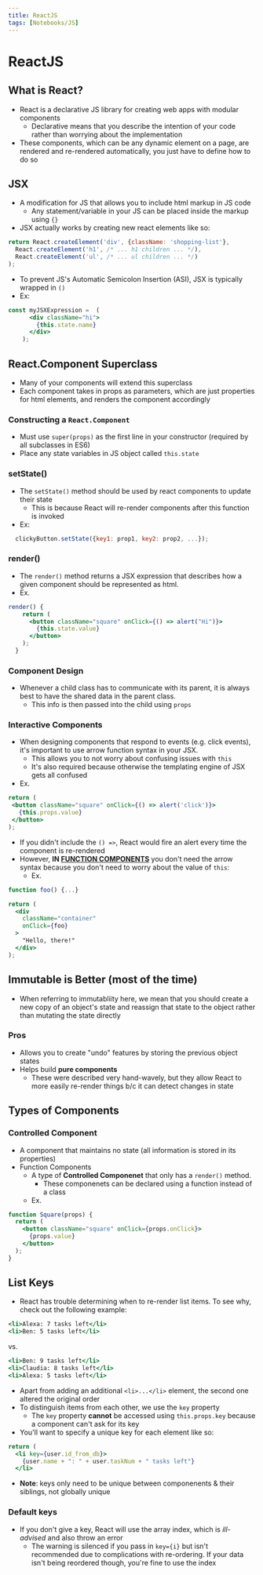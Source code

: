 ```yaml
---
title: ReactJS
tags: [Notebooks/JS]
---
```


# ReactJS

## What is React?
 - React is a declarative JS library for creating web apps with modular components
    - Declarative means that you describe the intention of your code rather than worrying about the implementation
 - These components, which can be any dynamic element on a page, are rendered and re-rendered automatically, you just have to define how to do so

## JSX
 - A modification for JS that allows you to include html markup in JS code
    - Any statement/variable in your JS can be placed inside the markup using `{}`
 - JSX actually works by creating new react elements like so:
```jsx
return React.createElement('div', {className: 'shopping-list'},
  React.createElement('h1', /* ... h1 children ... */),
  React.createElement('ul', /* ... ul children ... */)
);
```
 - To prevent JS's Automatic Semicolon Insertion (ASI), JSX is typically wrapped in `()`
 - Ex:
```jsx
const myJSXExpression =  (
      <div className="hi">
        {this.state.name}
      </div>
    );
```

## React.Component Superclass
 - Many of your components will extend this superclass
 - Each component takes in props as parameters, which are just properties for html elements, and renders the component accordingly
### Constructing a `React.Component`
 - Must use `super(props)` as the first line in your constructor (required by all subclasses in ES6)
 - Place any state variables in JS object called `this.state`
    
### setState()
 - The `setState()` method should be used by react components to update their state
    - This is because React will re-render components after this function is invoked
 - Ex: 
```jsx
  clickyButton.setState({key1: prop1, key2: prop2, ...});
```

### render()
 - The `render()` method returns a JSX expression that describes how a given component should be represented as html.
 - Ex.
```jsx
render() {
    return (
      <button className="square" onClick={() => alert("Hi")}>
        {this.state.value}
      </button>
    );
  }
```
### Component Design
 - Whenever a child class has to communicate with its parent, it is always best to have the shared data in the parent class.
    - This info is then passed into the child using `props`
    
### Interactive Components
 - When designing components that respond to events (e.g. click events), it's important to use arrow function syntax in your JSX.
   - This allows you to not worry about confusing issues with `this`
   - It's also required because otherwise the templating engine of JSX gets all confused
 - Ex.
```jsx
return (
 <button className="square" onClick={() => alert('click')}>
   {this.props.value}
 </button>
);
```
 - If you didn't include the `() =>`, React would fire an alert every time the component is re-rendered
 - However, **IN [FUNCTION COMPONENTS](#func-components)** you don't need the arrow syntax because you don't need to worry about the value of `this`:
   - Ex.
```jsx
function foo() {...}

return (
  <div
    className="container"
    onClick={foo}
  >
    "Hello, there!"
  </div>
);
```
## Immutable is Better (most of the time)
 - When referring to immutabliity here, we mean that you should create a new copy of an object's state and reassign that state to the object rather than mutating the state directly
### Pros
 - Allows you to create "undo" features by storing the previous object states
 - Helps build **pure components**
     - These were described very hand-wavely, but they allow React to more easily re-render things b/c it can detect changes in state
## Types of Components
### Controlled Component
 - A component that maintains no state (all information is stored in its properties)
 - Function Components <a id="func-components"></a>
   - A type of **Controlled Componenet** that only has a `render()` method.
     - These componenets can be declared using a function instead of a class
   - Ex.
```jsx
function Square(props) {
  return (
    <button className="square" onClick={props.onClick}>
      {props.value}
    </button>
  );
}
```

## List Keys
 - React has trouble determining when to re-render list items. To see why, check out the following example:
```jsx
<li>Alexa: 7 tasks left</li>
<li>Ben: 5 tasks left</li>
```
vs.
```jsx
<li>Ben: 9 tasks left</li>
<li>Claudia: 8 tasks left</li>
<li>Alexa: 5 tasks left</li>
```
 - Apart from adding an additional `<li>...</li>` element, the second one altered the original order
 - To distinguish items from each other, we use the `key` property
   - The `key` property **cannot** be accessed using `this.props.key` because a component can't ask for its key
 - You'll want to specify a unique key for each element like so:
```jsx
return (
  <li key={user.id_from_db}>
    {user.name + ": " + user.taskNum + " tasks left"}
  </li>
```
- **Note**: keys only need to be unique between componenents & their siblings, not globally unique
### Default keys
 - If you don't give a key, React will use the array index, which is *ill-advised* and also throw an error
   - The warning is silenced if you pass in `key={i}` but isn't recommended due to complications with re-ordering. If your data isn't being reordered though, you're fine to use the index
